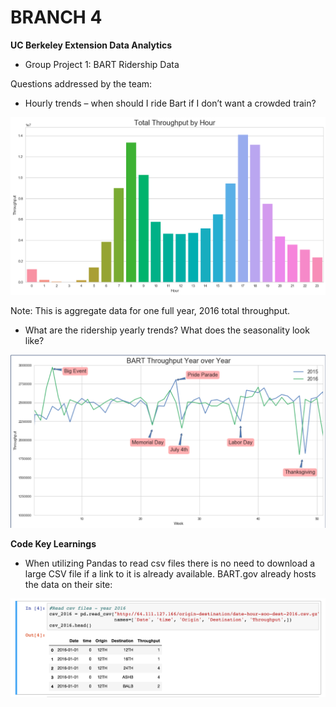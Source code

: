 # BRANCH 4
**UC Berkeley Extension Data Analytics**

* Group Project 1: BART Ridership Data 

Questions addressed by the team:
- Hourly trends – when should I ride Bart if I don’t want a crowded train?

![throughput](throughput.png)

Note: This is aggregate data for one full year, 2016 total throughput.


- What are the ridership yearly trends? What does the seasonality look like?

![seasonality](seasonality.png)

**Code Key Learnings**

- When utilizing Pandas to read csv files there is no need to download a large CSV file if a link to it is already available. BART.gov already hosts the data on their site:

![jupyterNotebook](jupyterNotebook.png)
